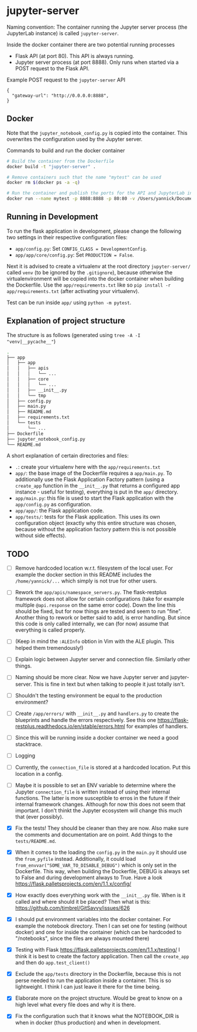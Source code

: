 # jupyter-server 
Naming convention: The container running the Jupyter server process (the JupyterLab instance) is
called `jupyter-server`.

Inside the docker container there are two potential running processes
* Flask API (at port 80). This API is always running.
* Jupyter server process (at port 8888). Only runs when started via a POST request to the Flask API.

Example POST request to the `jupyter-server` API
```
{
  "gateway-url": "http://0.0.0.0:8888",
}
```


## Docker
Note that the `jupyter_notebook_config.py` is copied into the container. This overwrites the
configuration used by the Jupyter server.

Commands to build and run the docker container
```bash
# Build the container from the Dockerfile
docker build -t "jupyter-server" .

# Remove containers such that the name "mytest" can be used
docker rm $(docker ps -a -q) 

# Run the container and publish the ports for the API and JupyterLab instance
docker run --name mytest -p 8888:8888 -p 80:80 -v /Users/yannick/Documents/experiments:/notebooks jupyter-server:latest
```

## Running in Development
To run the flask application in development, please change the following two settings in their
respective configuration files:
* `app/config.py`: Set `CONFIG_CLASS = DevelopmentConfig`.
* `app/app/core/config.py`: Set `PRODUCTION = False`.

Next it is advised to create a virtualenv at the root directory `jupyter-server/` called `venv` (to
be ignored by the `.gitignore`), because otherwise the virtualenvironment will be copied into the
docker container when building the Dockerfile. Use the `app/requirements.txt` like so `pip install
-r app/requirements.txt` (after activating your virtualenv).

Test can be run inside `app/` using `python -m pytest`.


## Explanation of project structure
The structure is as follows (generated using `tree -A -I "venv|__pycache__"`)
```bash
.
├── app
│   ├── app
│   │   ├── apis
│   │   │   └── ...
│   │   ├── core
│   │   │   └── ...
│   │   ├── __init__.py
│   │   └── tmp
│   ├── config.py
│   ├── main.py
│   ├── README.md
│   ├── requirements.txt
│   └── tests
│       └── ...
├── Dockerfile
├── jupyter_notebook_config.py
└── README.md
```
A short explanation of certain directories and files:
* `.`: create your virtualenv here with the `app/requirements.txt`
* `app/`: the base image of the Dockerfile requires a `app/main.py`. To additionally use the Flask
    Application Factory pattern (using a `create_app` function in the `__init__.py` that returns a
    configured app instance - useful for testing), everything is put in the `app/` directory.
* `app/main.py`: this file is used to start the Flask application with the `app/config.py` as
    configuration.
* `app/app/`: the Flask application code.
* `app/tests/`: tests for the Flask application. This uses its own configuration object (exactly why
    this entire structure was chosen, because without the application factory pattern this is not
    possible without side effects).


## TODO
- [ ] Remove  hardcoded location w.r.t. filesystem of the local user. For example the docker section
    in this README includes the `/home/yannick/...` which simply is not true for other users.
- [ ] Rework the `app/apis/namespace_servers.py`. The flask-restplus framework does not allow for
    certain configurations (take for example multiple `@api.response` on the same error code). Down
    the line this should be fixed, but for now things are tested and seem to run "fine". Another
    thing to rework or better said to add, is error handling. But since this code is only called
    internally, we can (for now) assume that everything is called properly.
- [ ] (Keep in mind the `:ALEInfo` obtion in Vim with the ALE plugin. This helped them tremendously!)
- [ ] Explain logic between Jupyter server and connection file. Similarly other things.
- [ ] Naming should be more clear. Now we have Jupyter server and jupyter-server. This is fine in
    text but when talking to people it just totally isn't.
- [ ] Shouldn't the testing environment be equal to the production environment?
- [ ] Create `/app/errors/` with `__init__.py` and `handlers.py` to create the blueprints and handle
    the errors respectively. See this one https://flask-restplus.readthedocs.io/en/stable/errors.html
    for examples of handlers.
- [ ] Since this will be running inside a docker container we need a good stacktrace.
- [ ] Logging
- [ ] Currently, the `connection_file` is stored at a hardcoded location. Put this location in a
    config.
- [ ] Maybe it is possible to set an ENV variable to determine where the Jupyter `connection_file`
    is written instead of using their internal functions. The latter is more susceptible to erros in
    the future if their internal framework changes. Although for now this does not seem that
    important. I don't thinkt the Jupyter ecosystem will change this much that (ever possibly).
- [X] Fix the tests! They should be cleaner than they are now. Also make sure the comments and
    documentation are on point. Add things to the `tests/README.md`.
- [X] When it comes to the loading the `config.py` in the `main.py` it should use the `from_pyfile`
    instead. Additionally, it could load `from_envvar("SOME_VAR_TO_DISABLE_DEBUG")` which is only
    set in the Dockerfile. This way, when building the Dockerfile, DEBUG is always set to False and
    during development always to True. Have a look https://flask.palletsprojects.com/en/1.1.x/config/
- [X] How exactly does everything work with the `__init__.py` file. When is it called and where
    should it be placed? 
    Then what is this: https://github.com/timbrel/GitSavvy/issues/626
- [X] I should put environment variables into the docker container. For example the notebook
    directory. Then I can set one for testing (without docker) and one for inside the container
    (which can be hardcoded to "/notebooks", since the files are always mounted there)
- [X] Testing with Flask https://flask.palletsprojects.com/en/1.1.x/testing/ I think it is best to
    create the factory application. Then call the `create_app` and then do `app.test_client()`
- [X] Exclude the `app/tests` directory in the Dockerfile, because this is not perse needed to run
    the application inside a container. This is so lightweight. I think I can just leave it there
    for the time being.
- [X] Elaborate more on the project structure. Would be great to know on a high level what every
    file does and why it is there.
- [X] Fix the configuration such that it knows what the NOTEBOOK_DIR is when in docker (thus
    production) and when in development.

